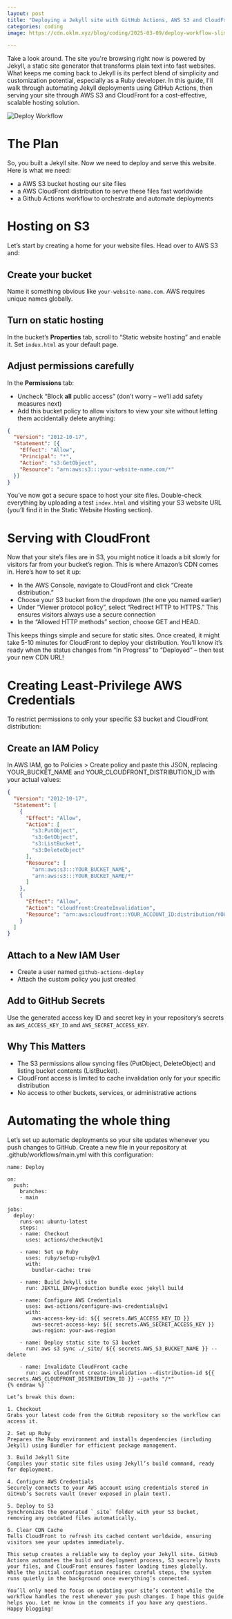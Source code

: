 ```yaml
---
layout: post
title: "Deploying a Jekyll site with GitHub Actions, AWS S3 and CloudFront"
categories: coding
image: https://cdn.oklm.xyz/blog/coding/2025-03-09/deploy-workflow-slim.png

---
```

Take a look around. The site you're browsing right now is powered by Jekyll, a static site generator that transforms plain text into fast websites. What keeps me coming back to Jekyll is its perfect blend of simplicity and customization potential, especially as a Ruby developer. In this guide, I'll walk through automating Jekyll deployments using GitHub Actions, then serving your site through AWS S3 and CloudFront for a cost-effective, scalable hosting solution.

![Deploy Workflow](https://cdn.oklm.xyz/blog/coding/2025-03-09/deploy-workflow-slim.png)

# The Plan
So, you built a Jekyll site. Now we need to deploy and serve this website. Here is what we need:
- a AWS S3 bucket hosting our site files
- a AWS CloudFront distribution to serve these files fast worldwide
- a Github Actions workflow to orchestrate and automate deployments

# Hosting on S3
Let’s start by creating a home for your website files. Head over to AWS S3 and:

## Create your bucket
Name it something obvious like `your-website-name.com`. AWS requires unique names globally.

## Turn on static hosting
In the bucket’s **Properties** tab, scroll to “Static website hosting” and enable it. Set `index.html` as your default page.

## Adjust permissions carefully
In the **Permissions** tab:
- Uncheck “Block __all__ public access” (don’t worry – we’ll add safety measures next)
- Add this bucket policy to allow visitors to view your site without letting them accidentally delete anything:

```json
{  
  "Version": "2012-10-17",  
  "Statement": [{  
    "Effect": "Allow",  
    "Principal": "*",  
    "Action": "s3:GetObject",  
    "Resource": "arn:aws:s3:::your-website-name.com/*"  
  }]  
}
```
You’ve now got a secure space to host your site files. Double-check everything by uploading a test `index.html` and visiting your S3 website URL (you’ll find it in the Static Website Hosting section).

# Serving with CloudFront
Now that your site’s files are in S3, you might notice it loads a bit slowly for visitors far from your bucket’s region. This is where Amazon’s CDN comes in. Here’s how to set it up:
- In the AWS Console, navigate to CloudFront and click “Create distribution.”
- Choose your S3 bucket from the dropdown (the one you named earlier)
- Under “Viewer protocol policy”, select “Redirect HTTP to HTTPS.” This ensures visitors always use a secure connection
- In the “Allowed HTTP methods” section, choose GET and HEAD.

This keeps things simple and secure for static sites. Once created, it might take 5-10 minutes for CloudFront to deploy your distribution. You’ll know it’s ready when the status changes from “In Progress” to “Deployed” – then test your new CDN URL!

# Creating Least-Privilege AWS Credentials
To restrict permissions to only your specific S3 bucket and CloudFront distribution:

## Create an IAM Policy
In AWS IAM, go to Policies > Create policy and paste this JSON, replacing YOUR_BUCKET_NAME and YOUR_CLOUDFRONT_DISTRIBUTION_ID with your actual values:

```json
{
  "Version": "2012-10-17",
  "Statement": [
    {
      "Effect": "Allow",
      "Action": [
        "s3:PutObject",
        "s3:GetObject",
        "s3:ListBucket",
        "s3:DeleteObject"
      ],
      "Resource": [
        "arn:aws:s3:::YOUR_BUCKET_NAME",
        "arn:aws:s3:::YOUR_BUCKET_NAME/*"
      ]
    },
    {
      "Effect": "Allow",
      "Action": "cloudfront:CreateInvalidation",
      "Resource": "arn:aws:cloudfront::YOUR_ACCOUNT_ID:distribution/YOUR_CLOUDFRONT_DISTRIBUTION_ID"
    }
  ]
}
```

## Attach to a New IAM User
- Create a user named `github-actions-deploy`
- Attach the custom policy you just created

## Add to GitHub Secrets
Use the generated access key ID and secret key in your repository’s secrets as `AWS_ACCESS_KEY_ID` and `AWS_SECRET_ACCESS_KEY`.

## Why This Matters
- The S3 permissions allow syncing files (PutObject, DeleteObject) and listing bucket contents (ListBucket).
- CloudFront access is limited to cache invalidation only for your specific distribution
- No access to other buckets, services, or administrative actions

# Automating the whole thing
Let’s set up automatic deployments so your site updates whenever you push changes to GitHub. Create a new file in your repository at .github/workflows/main.yml with this configuration:

```yaml{% raw %}
name: Deploy

on:
  push:
    branches:
    - main

jobs:
  deploy:
    runs-on: ubuntu-latest
    steps:
    - name: Checkout
      uses: actions/checkout@v1

    - name: Set up Ruby
      uses: ruby/setup-ruby@v1
      with:
        bundler-cache: true
    
    - name: Build Jekyll site
      run: JEKYLL_ENV=production bundle exec jekyll build

    - name: Configure AWS Credentials
      uses: aws-actions/configure-aws-credentials@v1
      with:
        aws-access-key-id: ${{ secrets.AWS_ACCESS_KEY_ID }}
        aws-secret-access-key: ${{ secrets.AWS_SECRET_ACCESS_KEY }}
        aws-region: your-aws-region

    - name: Deploy static site to S3 bucket
      run: aws s3 sync ./_site/ ${{ secrets.AWS_S3_BUCKET_NAME }} --delete

    - name: Invalidate CloudFront cache
      run: aws cloudfront create-invalidation --distribution-id ${{ secrets.AWS_CLOUDFRONT_DISTRIBUTION_ID }} --paths "/*"
{% endraw %}```

Let’s break this down:

1. Checkout
Grabs your latest code from the GitHub repository so the workflow can access it.

2. Set up Ruby
Prepares the Ruby environment and installs dependencies (including Jekyll) using Bundler for efficient package management.

3. Build Jekyll Site
Compiles your static site files using Jekyll’s build command, ready for deployment.

4. Configure AWS Credentials
Securely connects to your AWS account using credentials stored in GitHub’s Secrets vault (never exposed in plain text).

5. Deploy to S3
Synchronizes the generated `_site` folder with your S3 bucket, removing any outdated files automatically.

6. Clear CDN Cache
Tells CloudFront to refresh its cached content worldwide, ensuring visitors see your updates immediately.

This setup creates a reliable way to deploy your Jekyll site. GitHub Actions automates the build and deployment process, S3 securely hosts your files, and CloudFront ensures faster loading times globally. While the initial configuration requires careful steps, the system runs quietly in the background once everything’s connected.

You’ll only need to focus on updating your site’s content while the workflow handles the rest whenever you push changes. I hope this guide helps you. Let me know in the comments if you have any questions. Happy blogging!
